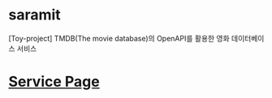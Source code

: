 # saramit
[Toy-project]
TMDB(The movie database)의 OpenAPI를 활용한 영화 데이터베이스 서비스

# [Service Page](https://pg-parunson.github.io/saramit/templates/index.html)
